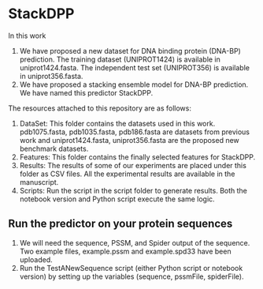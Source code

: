 # StackDPP
In this work
  1. We have proposed a new dataset for DNA binding protein (DNA-BP) prediction. The training dataset (UNIPROT1424) is available in uniprot1424.fasta. The independent test set (UNIPROT356) is available in uniprot356.fasta.
  2. We have proposed a stacking ensemble model for DNA-BP prediction. We have named this predictor StackDPP.
 
The resources attached to this repository are as follows:
  1. DataSet: This folder contains the datasets used in this work. pdb1075.fasta, pdb1035.fasta, pdb186.fasta are datasets from previous work and uniprot1424.fasta, uniprot356.fasta are the proposed new benchmark datasets.
  2. Features: This folder contains the finally selected features for StackDPP.
  3. Results: The results of some of our experiments are placed under this folder as CSV files. All the experimental results are available in the manuscript.
  4. Scripts: Run the script in the script folder to generate results. Both the notebook version and Python script execute the same logic.
     
 ## Run the predictor on your protein sequences
  1. We will need the sequence, PSSM, and Spider output of the sequence. Two example files, example.pssm and example.spd33 have been uploaded.
  2. Run the TestANewSequence script (either Python script or notebook version) by setting up the variables (sequence, pssmFile, spiderFile).


